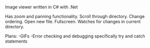 Image viewer written in C# with .Net

Has zoom and panning functionality.
Scroll through directory.
Change ordering.
Open new file.
Fullscreen.
Watches for changes in current directory.

Plans:
-GIFs
-Error checking and debugging specifically try and catch statements